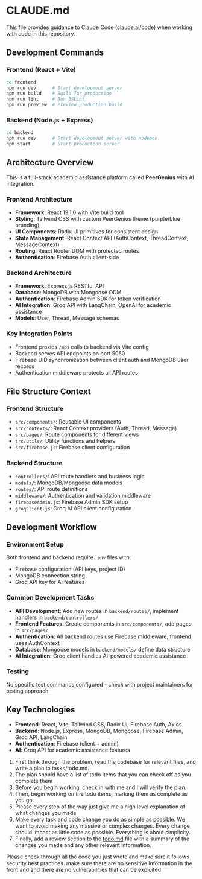 # CLAUDE.md

This file provides guidance to Claude Code (claude.ai/code) when working with code in this repository.

## Development Commands

### Frontend (React + Vite)

```bash
cd frontend
npm run dev      # Start development server
npm run build    # Build for production
npm run lint     # Run ESLint
npm run preview  # Preview production build
```

### Backend (Node.js + Express)

```bash
cd backend
npm run dev      # Start development server with nodemon
npm start        # Start production server
```

## Architecture Overview

This is a full-stack academic assistance platform called **PeerGenius** with AI integration.

### Frontend Architecture

- **Framework**: React 19.1.0 with Vite build tool
- **Styling**: Tailwind CSS with custom PeerGenius theme (purple/blue branding)
- **UI Components**: Radix UI primitives for consistent design
- **State Management**: React Context API (AuthContext, ThreadContext, MessageContext)
- **Routing**: React Router DOM with protected routes
- **Authentication**: Firebase Auth client-side

### Backend Architecture

- **Framework**: Express.js RESTful API
- **Database**: MongoDB with Mongoose ODM
- **Authentication**: Firebase Admin SDK for token verification
- **AI Integration**: Groq API with LangChain, OpenAI for academic assistance
- **Models**: User, Thread, Message schemas

### Key Integration Points

- Frontend proxies `/api` calls to backend via Vite config
- Backend serves API endpoints on port 5050
- Firebase UID synchronization between client auth and MongoDB user records
- Authentication middleware protects all API routes

## File Structure Context

### Frontend Structure

- `src/components/`: Reusable UI components
- `src/contexts/`: React Context providers (Auth, Thread, Message)
- `src/pages/`: Route components for different views
- `src/utils/`: Utility functions and helpers
- `src/firebase.js`: Firebase client configuration

### Backend Structure

- `controllers/`: API route handlers and business logic
- `models/`: MongoDB/Mongoose data models
- `routes/`: API route definitions
- `middleware/`: Authentication and validation middleware
- `firebaseAdmin.js`: Firebase Admin SDK setup
- `groqClient.js`: Groq AI API client configuration

## Development Workflow

### Environment Setup

Both frontend and backend require `.env` files with:

- Firebase configuration (API keys, project ID)
- MongoDB connection string
- Groq API key for AI features

### Common Development Tasks

- **API Development**: Add new routes in `backend/routes/`, implement handlers in `backend/controllers/`
- **Frontend Features**: Create components in `src/components/`, add pages in `src/pages/`
- **Authentication**: All backend routes use Firebase middleware, frontend uses AuthContext
- **Database**: Mongoose models in `backend/models/` define data structure
- **AI Integration**: Groq client handles AI-powered academic assistance

### Testing

No specific test commands configured - check with project maintainers for testing approach.

## Key Technologies

- **Frontend**: React, Vite, Tailwind CSS, Radix UI, Firebase Auth, Axios
- **Backend**: Node.js, Express, MongoDB, Mongoose, Firebase Admin, Groq API, LangChain
- **Authentication**: Firebase (client + admin)
- **AI**: Groq API for academic assistance features

1. First think through the problem, read the codebase for relevant files, and write a plan to tasks/todo.md.
2. The plan should have a list of todo items that you can check off as you complete them
3. Before you begin working, check in with me and I will verify the plan.
4. Then, begin working on the todo items, marking them as complete as you go.
5. Please every step of the way just give me a high level explanation of what changes you made
6. Make every task and code change you do as simple as possible. We want to avoid making any massive or complex changes. Every change should impact as little code as possible. Everything is about simplicity.
7. Finally, add a review section to the [todo.md](http://todo.md/) file with a summary of the changes you made and any other relevant information.

Please check through all the code you just wrote and make sure it follows security best practices. make sure there are no sensitive information in the front and and there are no vulnerabilities that can be exploited
